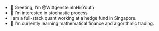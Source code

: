 - 👋 Greeting, I’m @WittgensteinInHisYouth
- 👀 I’m interested in stochastic process 
- I am a full-stack quant working at a hedge fund in Singapore.
- 🌱 I’m currently learning mathematical finance and algorithmic trading.

<!---
WittgensteinInHisYouth/WittgensteinInHisYouth is a ✨ special ✨ repository because its `README.md` (this file) appears on your GitHub profile.
You can click the Preview link to take a look at your changes.
--->
